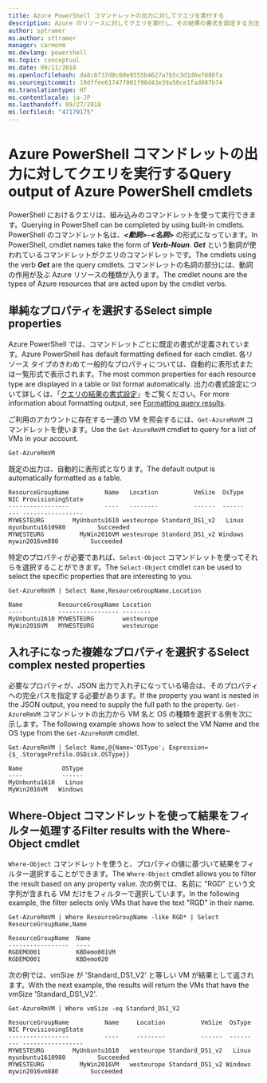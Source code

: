 ```yaml
---
title: Azure PowerShell コマンドレットの出力に対してクエリを実行する
description: Azure のリソースに対してクエリを実行し、その結果の書式を設定する方法について説明します。
author: sptramer
ms.author: sttramer
manager: carmonm
ms.devlang: powershell
ms.topic: conceptual
ms.date: 09/11/2018
ms.openlocfilehash: da8c8f37d8c60e9555b4627a7b5c3d1d6e7888fa
ms.sourcegitcommit: 19dffee617477001f98d43e39a50ce1fad087b74
ms.translationtype: HT
ms.contentlocale: ja-JP
ms.lasthandoff: 09/27/2018
ms.locfileid: "47179175"
---
```

# <a name="query-output-of-azure-powershell-cmdlets"></a><span data-ttu-id="601f0-103">Azure PowerShell コマンドレットの出力に対してクエリを実行する</span><span class="sxs-lookup"><span data-stu-id="601f0-103">Query output of Azure PowerShell cmdlets</span></span>

<span data-ttu-id="601f0-104">PowerShell におけるクエリは、組み込みのコマンドレットを使って実行できます。</span><span class="sxs-lookup"><span data-stu-id="601f0-104">Querying in PowerShell can be completed by using built-in cmdlets.</span></span> <span data-ttu-id="601f0-105">PowerShell のコマンドレット名は、**_<動詞>-<名詞>_** の形式になっています。</span><span class="sxs-lookup"><span data-stu-id="601f0-105">In PowerShell, cmdlet names take the form of **_Verb-Noun_**.</span></span> <span data-ttu-id="601f0-106">**_Get_** という動詞が使われているコマンドレットがクエリのコマンドレットです。</span><span class="sxs-lookup"><span data-stu-id="601f0-106">The cmdlets using the verb **_Get_** are the query cmdlets.</span></span> <span data-ttu-id="601f0-107">コマンドレットの名詞の部分には、動詞の作用が及ぶ Azure リソースの種類が入ります。</span><span class="sxs-lookup"><span data-stu-id="601f0-107">The cmdlet nouns are the types of Azure resources that are acted upon by the cmdlet verbs.</span></span>

## <a name="select-simple-properties"></a><span data-ttu-id="601f0-108">単純なプロパティを選択する</span><span class="sxs-lookup"><span data-stu-id="601f0-108">Select simple properties</span></span>

<span data-ttu-id="601f0-109">Azure PowerShell では、コマンドレットごとに既定の書式が定義されています。</span><span class="sxs-lookup"><span data-stu-id="601f0-109">Azure PowerShell has default formatting defined for each cmdlet.</span></span> <span data-ttu-id="601f0-110">各リソース タイプのきわめて一般的なプロパティについては、自動的に表形式または一覧形式で表示されます。</span><span class="sxs-lookup"><span data-stu-id="601f0-110">The most common properties for each resource type are displayed in a table or list format automatically.</span></span> <span data-ttu-id="601f0-111">出力の書式設定について詳しくは、「[クエリの結果の書式設定](formatting-output.md)」をご覧ください。</span><span class="sxs-lookup"><span data-stu-id="601f0-111">For more information about formatting output, see [Formatting query results](formatting-output.md).</span></span>

<span data-ttu-id="601f0-112">ご利用のアカウントに存在する一連の VM を照会するには、`Get-AzureRmVM` コマンドレットを使います。</span><span class="sxs-lookup"><span data-stu-id="601f0-112">Use the `Get-AzureRmVM` cmdlet to query for a list of VMs in your account.</span></span>

```azurepowershell-interactive
Get-AzureRmVM
```

<span data-ttu-id="601f0-113">既定の出力は、自動的に表形式となります。</span><span class="sxs-lookup"><span data-stu-id="601f0-113">The default output is automatically formatted as a table.</span></span>

```output
ResourceGroupName          Name   Location          VmSize  OsType              NIC ProvisioningState
-----------------          ----   --------          ------  ------              --- -----------------
MYWESTEURG        MyUnbuntu1610 westeurope Standard_DS1_v2   Linux myunbuntu1610980         Succeeded
MYWESTEURG          MyWin2016VM westeurope Standard_DS1_v2 Windows   mywin2016vm880         Succeeded
```

<span data-ttu-id="601f0-114">特定のプロパティが必要であれば、`Select-Object` コマンドレットを使ってそれらを選択することができます。</span><span class="sxs-lookup"><span data-stu-id="601f0-114">The `Select-Object` cmdlet can be used to select the specific properties that are interesting to you.</span></span>

```azurepowershell-interactive
Get-AzureRmVM | Select Name,ResourceGroupName,Location
```

```output
Name          ResourceGroupName Location
----          ----------------- --------
MyUnbuntu1610 MYWESTEURG        westeurope
MyWin2016VM   MYWESTEURG        westeurope
```

## <a name="select-complex-nested-properties"></a><span data-ttu-id="601f0-115">入れ子になった複雑なプロパティを選択する</span><span class="sxs-lookup"><span data-stu-id="601f0-115">Select complex nested properties</span></span>

<span data-ttu-id="601f0-116">必要なプロパティが、JSON 出力で入れ子になっている場合は、そのプロパティへの完全パスを指定する必要があります。</span><span class="sxs-lookup"><span data-stu-id="601f0-116">If the property you want is nested in the JSON output, you need to supply the full path to the property.</span></span> <span data-ttu-id="601f0-117">`Get-AzureRmVM` コマンドレットの出力から VM 名と OS の種類を選択する例を次に示します。</span><span class="sxs-lookup"><span data-stu-id="601f0-117">The following example shows how to select the VM Name and the OS type from the `Get-AzureRmVM` cmdlet.</span></span>

```azurepowershell-interactive
Get-AzureRmVM | Select Name,@{Name='OSType'; Expression={$_.StorageProfile.OSDisk.OSType}}
```

```output
Name           OSType
----           ------
MyUnbuntu1610   Linux
MyWin2016VM   Windows
```

## <a name="filter-results-with-the-where-object-cmdlet"></a><span data-ttu-id="601f0-118">Where-Object コマンドレットを使って結果をフィルター処理する</span><span class="sxs-lookup"><span data-stu-id="601f0-118">Filter results with the Where-Object cmdlet</span></span>

<span data-ttu-id="601f0-119">`Where-Object` コマンドレットを使うと、プロパティの値に基づいて結果をフィルター選択することができます。</span><span class="sxs-lookup"><span data-stu-id="601f0-119">The `Where-Object` cmdlet allows you to filter the result based on any property value.</span></span> <span data-ttu-id="601f0-120">次の例では、名前に "RGD" という文字列が含まれる VM だけをフィルターで選択しています。</span><span class="sxs-lookup"><span data-stu-id="601f0-120">In the following example, the filter selects only VMs that have the text "RGD" in their name.</span></span>

```azurepowershell-interactive
Get-AzureRmVM | Where ResourceGroupName -like RGD* | Select ResourceGroupName,Name
```

```output
ResourceGroupName  Name
-----------------  ----
RGDEMO001          KBDemo001VM
RGDEMO001          KBDemo020
```

<span data-ttu-id="601f0-121">次の例では、vmSize が 'Standard_DS1_V2' と等しい VM が結果として返されます。</span><span class="sxs-lookup"><span data-stu-id="601f0-121">With the next example, the results will return the VMs that have the vmSize 'Standard_DS1_V2'.</span></span>

```azurepowershell-interactive
Get-AzureRmVM | Where vmSize -eq Standard_DS1_V2
```

```output
ResourceGroupName          Name     Location          VmSize  OsType              NIC ProvisioningState
-----------------          ----     --------          ------  ------              --- -----------------
MYWESTEURG        MyUnbuntu1610   westeurope Standard_DS1_v2   Linux myunbuntu1610980         Succeeded
MYWESTEURG          MyWin2016VM   westeurope Standard_DS1_v2 Windows   mywin2016vm880         Succeeded
```